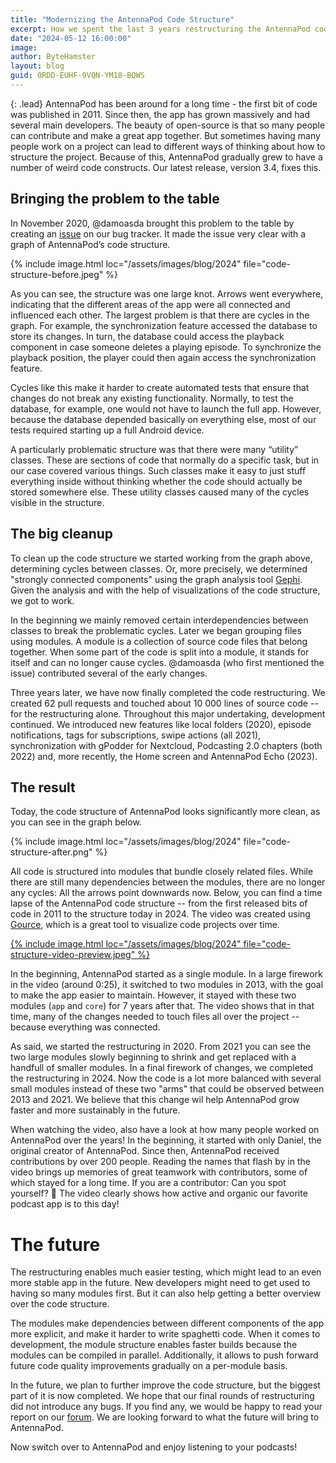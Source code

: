 ```yaml
---
title: "Modernizing the AntennaPod Code Structure"
excerpt: How we spent the last 3 years restructuring the AntennaPod code base.
date: "2024-05-12 16:00:00"
image: 
author: ByteHamster
layout: blog
guid: 0RDD-EUHF-9VQN-YM18-BQWS
---
```


{: .lead}
AntennaPod has been around for a long time - the first bit of code was published in 2011. Since then, the app has grown massively and had several main developers. The beauty of open-source is that so many people can contribute and make a great app together. But sometimes having many people work on a project can lead to different ways of thinking about how to structure the project. Because of this, AntennaPod gradually grew to have a number of weird code constructs. Our latest release, version 3.4, fixes this.

## Bringing the problem to the table

In November 2020, @damoasda brought this problem to the table by creating an [issue](https://github.com/AntennaPod/AntennaPod/issues/4661) on our bug tracker. It made the issue very clear with a graph of AntennaPod’s code structure.

{% include image.html
   loc="/assets/images/blog/2024"
   file="code-structure-before.jpeg"
%}

As you can see, the structure was one large knot. Arrows went everywhere, indicating that the different areas of the app were all connected and influenced each other. The largest problem is that there are cycles in the graph. For example, the synchronization feature accessed the database to store its changes. In turn, the database could access the playback component in case someone deletes a playing episode. To synchronize the playback position, the player could then again access the synchronization feature.

Cycles like this make it harder to create automated tests that ensure that changes do not break any existing functionality. Normally, to test the database, for example, one would not have to launch the full app. However, because the database depended basically on everything else, most of our tests required starting up a full Android device.

A particularly problematic structure was that there were many “utility” classes. These are sections of code that normally do a specific task, but in our case covered various things. Such classes make it easy to just stuff everything inside without thinking whether the code should actually be stored somewhere else. These utility classes caused many of the cycles visible in the structure.

## The big cleanup
To clean up the code structure we started working from the graph above, determining cycles between classes. Or, more precisely, we determined "strongly connected components" using the graph analysis tool [Gephi](https://gephi.org/). Given the analysis and with the help of visualizations of the code structure, we got to work.

In the beginning we mainly removed certain interdependencies between classes to break the problematic cycles. Later we began grouping files using modules. A module is a collection of source code files that belong together. When some part of the code is split into a module, it stands for itself and can no longer cause cycles. @damoasda (who first mentioned the issue) contributed several of the early changes.

Three years later, we have now finally completed the code restructuring. We created 62 pull requests and touched about 10 000 lines of source code -- for the restructuring alone. Throughout this major undertaking, development continued. We introduced new features like local folders (2020), episode notifications, tags for subscriptions, swipe actions (all 2021), synchronization with gPodder for Nextcloud, Podcasting 2.0 chapters (both 2022) and, more recently, the Home screen and AntennaPod Echo (2023).

## The result
Today, the code structure of AntennaPod looks significantly more clean, as you can see in the graph below.

{% include image.html
   loc="/assets/images/blog/2024"
   file="code-structure-after.png"
%}

All code is structured into modules that bundle closely related files. While there are still many dependencies between the modules, there are no longer any cycles: All the arrows point downwards now. Below, you can find a time lapse of the AntennaPod code structure -- from the first released bits of code in 2011 to the structure today in 2024. The video was created using [Gource](https://github.com/acaudwell/Gource), which is a great tool to visualize code projects over time.

<a href="https://www.youtube.com/watch?v=kILkeiLGkJY" target="_blank" rel="_noreferrer">
{% include image.html
   loc="/assets/images/blog/2024"
   file="code-structure-video-preview.jpeg"
%}
</a>

In the beginning, AntennaPod started as a single module. In a large firework in the video (around 0:25), it switched to two modules in 2013, with the goal to make the app easier to maintain. However, it stayed with these two modules (`app` and `core`) for 7 years after that. The video shows that in that time, many of the changes needed to touch files all over the project -- because everything was connected.

As said, we started the restructuring in 2020. From 2021 you can see the two large modules slowly beginning to shrink and get replaced with a handfull of smaller modules. In a final firework of changes, we completed the restructuring in 2024. Now the code is a lot more balanced with several small modules instead of these two "arms" that could be observed between 2013 and 2021. We believe that this change wil help AntennaPod grow faster and more sustainably in the future.

When watching the video, also have a look at how many people worked on AntennaPod over the years! In the beginning, it started with only Daniel, the original creator of AntennaPod. Since then, AntennaPod received contributions by over 200 people. Reading the names that flash by in the video brings up memories of great teamwork with contributors, some of which stayed for a long time. If you are a contributor: Can you spot yourself? 🙂 The video clearly shows how active and organic our favorite podcast app is to this day!

# The future
The restructuring enables much easier testing, which might lead to an even more stable app in the future. New developers might need to get used to having so many modules first. But it can also help getting a better overview over the code structure.

The modules make dependencies between different components of the app more explicit, and make it harder to write spaghetti code. When it comes to development, the module structure enables faster builds because the modules can be compiled in parallel. Additionally, it allows to push forward future code quality improvements gradually on a per-module basis.

In the future, we plan to further improve the code structure, but the biggest part of it is now completed. We hope that our final rounds of restructuring did not introduce any bugs. If you find any, we would be happy to read your report on our [forum](https://forum.antennapod.org/c/bug-report/). We are looking forward to what the future will bring to AntennaPod.

Now switch over to AntennaPod and enjoy listening to your podcasts!
